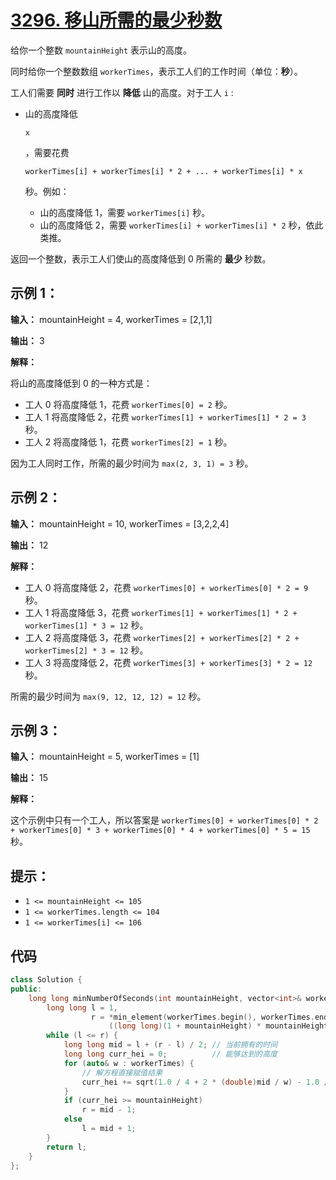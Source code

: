 # [3296. 移山所需的最少秒数](https://leetcode.cn/problems/minimum-number-of-seconds-to-make-mountain-height-zero/)

给你一个整数 `mountainHeight` 表示山的高度。

同时给你一个整数数组 `workerTimes`，表示工人们的工作时间（单位：**秒**）。

工人们需要 **同时** 进行工作以 **降低** 山的高度。对于工人 `i` :

- 山的高度降低

   

  ```
  x
  ```

  ，需要花费

   

  ```
  workerTimes[i] + workerTimes[i] * 2 + ... + workerTimes[i] * x
  ```

   

  秒。例如：

  - 山的高度降低 1，需要 `workerTimes[i]` 秒。
  - 山的高度降低 2，需要 `workerTimes[i] + workerTimes[i] * 2` 秒，依此类推。

返回一个整数，表示工人们使山的高度降低到 0 所需的 **最少** 秒数。

## **示例 1：**

**输入：** mountainHeight = 4, workerTimes = [2,1,1]

**输出：** 3

**解释：**

将山的高度降低到 0 的一种方式是：

- 工人 0 将高度降低 1，花费 `workerTimes[0] = 2` 秒。
- 工人 1 将高度降低 2，花费 `workerTimes[1] + workerTimes[1] * 2 = 3` 秒。
- 工人 2 将高度降低 1，花费 `workerTimes[2] = 1` 秒。

因为工人同时工作，所需的最少时间为 `max(2, 3, 1) = 3` 秒。

## **示例 2：**

**输入：** mountainHeight = 10, workerTimes = [3,2,2,4]

**输出：** 12

**解释：**

- 工人 0 将高度降低 2，花费 `workerTimes[0] + workerTimes[0] * 2 = 9` 秒。
- 工人 1 将高度降低 3，花费 `workerTimes[1] + workerTimes[1] * 2 + workerTimes[1] * 3 = 12` 秒。
- 工人 2 将高度降低 3，花费 `workerTimes[2] + workerTimes[2] * 2 + workerTimes[2] * 3 = 12` 秒。
- 工人 3 将高度降低 2，花费 `workerTimes[3] + workerTimes[3] * 2 = 12` 秒。

所需的最少时间为 `max(9, 12, 12, 12) = 12` 秒。

## **示例 3：**

**输入：** mountainHeight = 5, workerTimes = [1]

**输出：** 15

**解释：**

这个示例中只有一个工人，所以答案是 `workerTimes[0] + workerTimes[0] * 2 + workerTimes[0] * 3 + workerTimes[0] * 4 + workerTimes[0] * 5 = 15` 秒。

## **提示：**

- `1 <= mountainHeight <= 105`
- `1 <= workerTimes.length <= 104`
- `1 <= workerTimes[i] <= 106`

## 代码

```cpp
class Solution {
public:
    long long minNumberOfSeconds(int mountainHeight, vector<int>& workerTimes) {
        long long l = 1,
                  r = *min_element(workerTimes.begin(), workerTimes.end()) *
                      ((long long)(1 + mountainHeight) * mountainHeight / 2);
        while (l <= r) {
            long long mid = l + (r - l) / 2; // 当前拥有的时间
            long long curr_hei = 0;          // 能够达到的高度
            for (auto& w : workerTimes) {
                // 解方程直接赋值结果
                curr_hei += sqrt(1.0 / 4 + 2 * (double)mid / w) - 1.0 / 2;
            }
            if (curr_hei >= mountainHeight)
                r = mid - 1;
            else
                l = mid + 1;
        }
        return l;
    }
};
```

